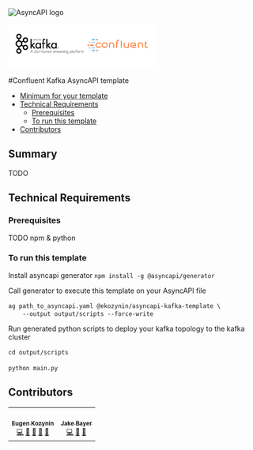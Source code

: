 <img src="https://github.com/asyncapi/parser-nodejs/raw/master/assets/logo.png" alt="AsyncAPI logo" width="200" />

![Confluent Kafka logo](./docos/confluent-kafka.png) 

#Confluent Kafka AsyncAPI template

<!-- toc -->

- [Minimum for your template](#minimum-for-your-template)
- [Technical Requirements](#technical-requirements)
  * [Prerequisites](#prerequisites)
  * [To run this template](#to-run-this-template)
- [Contributors](#contributors)

<!-- tocstop -->

## Summary

TODO 


## Technical Requirements

### Prerequisites

TODO npm & python

### To run this template

Install asyncapi generator
`npm install -g @asyncapi/generator`

Call generator to execute this template on your AsyncAPI file
```
ag path_to_asyncapi.yaml @ekozynin/asyncapi-kafka-template \
    --output output/scripts --force-write 
```

Run generated python scripts to deploy your kafka topology to the kafka cluster
```
cd output/scripts

python main.py
```

## Contributors

<!-- ALL-CONTRIBUTORS-LIST:START - Do not remove or modify this section -->
<!-- prettier-ignore-start -->
<!-- markdownlint-disable -->
<table>
  <tr>
    <td align="center"><a href="https://github.com/ekozynin"><img src="https://avatars.githubusercontent.com/u/4666186?v=4?s=100" width="100px;" alt=""/><br /><sub><b>Eugen Kozynin</b></sub></a><br /><a href="https://github.com/ekozynin/asyncapi-kafka-template/commits?author=ekozynin" title="Code">💻</a> <a href="https://github.com/ekozynin/asyncapi-kafka-template/commits?author=ekozynin" title="Documentation">📖</a> <a href="#design-ekozynin" title="Design">🎨</a> <a href="#ideas-ekozynin" title="Ideas, Planning, & Feedback">🤔</a> <a href="#maintenance-ekozynin" title="Maintenance">🚧</a></td>
    <td align="center"><a href="https://github.com/Bazza95"><img src="https://avatars.githubusercontent.com/u/14013264?v=4?s=100" width="100px;" alt=""/><br /><sub><b>Jake Bayer</b></sub></a><br /><a href="https://github.com/ekozynin/asyncapi-kafka-template/commits?author=Bazza95" title="Code">💻</a> <a href="https://github.com/ekozynin/asyncapi-kafka-template/pulls?q=is%3Apr+reviewed-by%3ABazza95" title="Reviewed Pull Requests">👀</a> <a href="#ideas-Bazza95" title="Ideas, Planning, & Feedback">🤔</a></td>
  </tr>
</table>

<!-- markdownlint-restore -->
<!-- prettier-ignore-end -->

<!-- ALL-CONTRIBUTORS-LIST:END -->